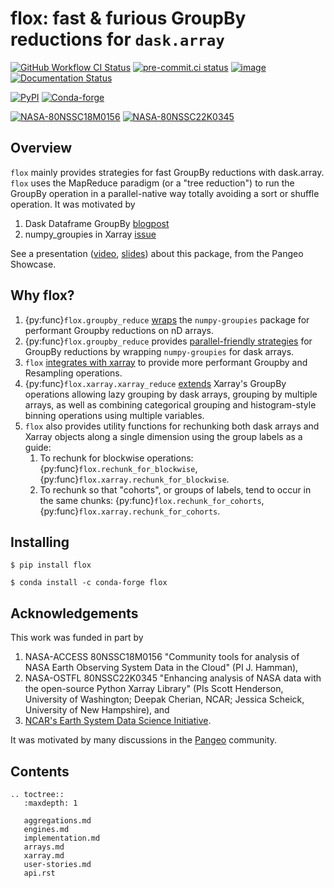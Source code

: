 # flox: fast & furious GroupBy reductions for `dask.array`
[![GitHub Workflow CI Status](https://img.shields.io/github/workflow/status/xarray-contrib/flox/CI?logo=github&style=flat)](https://github.com/xarray-contrib/flox/actions)
[![pre-commit.ci status](https://results.pre-commit.ci/badge/github/xarray-contrib/flox/main.svg)](https://results.pre-commit.ci/latest/github/xarray-contrib/flox/main)
[![image](https://img.shields.io/codecov/c/github/xarray-contrib/flox.svg?style=flat)](https://codecov.io/gh/xarray-contrib/flox)
[![Documentation Status](https://readthedocs.org/projects/flox/badge/?version=latest)](https://flox.readthedocs.io/en/latest/?badge=latest)

[![PyPI](https://img.shields.io/pypi/v/flox.svg?style=flat)](https://pypi.org/project/flox/)
[![Conda-forge](https://img.shields.io/conda/vn/conda-forge/flox.svg?style=flat)](https://anaconda.org/conda-forge/flox)

[![NASA-80NSSC18M0156](https://img.shields.io/badge/NASA-80NSSC18M0156-blue)](https://earthdata.nasa.gov/esds/competitive-programs/access/pangeo-ml)
[![NASA-80NSSC22K0345](https://img.shields.io/badge/NASA-80NSSC22K0345-blue)](https://science.nasa.gov/open-science-overview)

## Overview

`flox` mainly provides strategies for fast GroupBy reductions with dask.array. `flox` uses the MapReduce paradigm (or a "tree reduction")
to run the GroupBy operation in a parallel-native way totally avoiding a sort or shuffle operation. It was motivated by

1.  Dask Dataframe GroupBy
    [blogpost](https://blog.dask.org/2019/10/08/df-groupby)
2.  numpy_groupies in Xarray
    [issue](https://github.com/pydata/xarray/issues/4473)

See a presentation ([video](https://discourse.pangeo.io/t/november-17-2021-flox-fast-furious-groupby-reductions-with-dask-at-pangeo-scale/2016), [slides](https://docs.google.com/presentation/d/1YubKrwu9zPHC_CzVBhvORuQBW-z148BvX3Ne8XcvWsQ/edit?usp=sharing)) about this package, from the Pangeo Showcase.

## Why flox?

1. {py:func}`flox.groupby_reduce` [wraps](engines.md) the `numpy-groupies` package for performant Groupby reductions on nD arrays.
1. {py:func}`flox.groupby_reduce` provides [parallel-friendly strategies](implementation.md) for GroupBy reductions by wrapping `numpy-groupies` for dask arrays.
1. `flox` [integrates with xarray](xarray.md) to provide more performant Groupby and Resampling operations.
1. {py:func}`flox.xarray.xarray_reduce` [extends](xarray.md) Xarray's GroupBy operations allowing lazy grouping by dask arrays, grouping by multiple arrays,
   as well as combining categorical grouping and histogram-style binning operations using multiple variables.
1. `flox` also provides utility functions for rechunking both dask arrays and Xarray objects along a single dimension using the group labels as a guide:
    1. To rechunk for blockwise operations: {py:func}`flox.rechunk_for_blockwise`,  {py:func}`flox.xarray.rechunk_for_blockwise`.
    1. To rechunk so that "cohorts", or groups of labels, tend to occur in the same chunks: {py:func}`flox.rechunk_for_cohorts`,  {py:func}`flox.xarray.rechunk_for_cohorts`.

## Installing

``` shell
$ pip install flox
```

``` shell
$ conda install -c conda-forge flox
```

## Acknowledgements

This work was funded in part by
1. NASA-ACCESS 80NSSC18M0156 "Community tools for analysis of NASA Earth Observing System
   Data in the Cloud" (PI J. Hamman),
2. NASA-OSTFL 80NSSC22K0345 "Enhancing analysis of NASA data with the open-source Python Xarray Library" (PIs Scott Henderson, University of Washington;
   Deepak Cherian, NCAR; Jessica Scheick, University of New Hampshire), and
3. [NCAR's Earth System Data Science Initiative](https://ncar.github.io/esds/).

It was motivated by many discussions in the [Pangeo](https://pangeo.io) community.

## Contents
```{eval-rst}
.. toctree::
   :maxdepth: 1

   aggregations.md
   engines.md
   implementation.md
   arrays.md
   xarray.md
   user-stories.md
   api.rst
```
